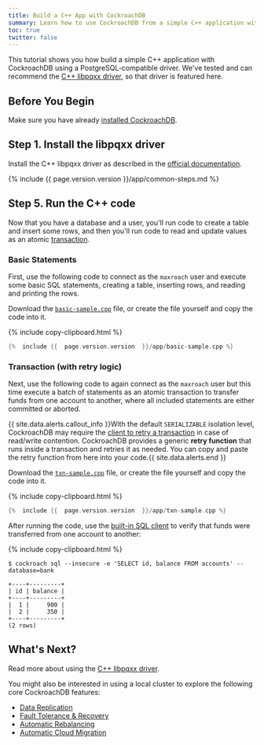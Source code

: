 ```yaml
---
title: Build a C++ App with CockroachDB
summary: Learn how to use CockroachDB from a simple C++ application with a low-level client driver.
toc: true
twitter: false
---
```


This tutorial shows you how build a simple C++ application with CockroachDB using a PostgreSQL-compatible driver. We've tested and can recommend the [C++ libpqxx driver](https://github.com/jtv/libpqxx), so that driver is featured here.


## Before You Begin

Make sure you have already [installed CockroachDB](install-cockroachdb.html).

## Step 1. Install the libpqxx driver

Install the C++ libpqxx driver as described in the [official documentation](https://github.com/jtv/libpqxx).

{%  include {{  page.version.version  }}/app/common-steps.md %}

## Step 5. Run the C++ code

Now that you have a database and a user, you'll run code to create a table and insert some rows, and then you'll run code to read and update values as an atomic [transaction](transactions.html).

### Basic Statements

First, use the following code to connect as the `maxroach` user and execute some basic SQL statements, creating a table, inserting rows, and reading and printing the rows.

Download the <a href="https://raw.githubusercontent.com/cockroachdb/docs/master/_includes/{{  page.version.version  }}/app/basic-sample.cpp" download><code>basic-sample.cpp</code></a> file, or create the file yourself and copy the code into it.

{%  include copy-clipboard.html %}
~~~ cpp
{%  include {{  page.version.version  }}/app/basic-sample.cpp %}
~~~

### Transaction (with retry logic)

Next, use the following code to again connect as the `maxroach` user but this time execute a batch of statements as an atomic transaction to transfer funds from one account to another, where all included statements are either committed or aborted.

{{ site.data.alerts.callout_info }}With the default <code>SERIALIZABLE</code> isolation level, CockroachDB may require the <a href="transactions.html#transaction-retries">client to retry a transaction</a> in case of read/write contention. CockroachDB provides a generic <strong>retry function</strong> that runs inside a transaction and retries it as needed. You can copy and paste the retry function from here into your code.{{ site.data.alerts.end }}

Download the <a href="https://raw.githubusercontent.com/cockroachdb/docs/master/_includes/{{  page.version.version  }}/app/txn-sample.cpp" download><code>txn-sample.cpp</code></a> file, or create the file yourself and copy the code into it.

{%  include copy-clipboard.html %}
~~~ cpp
{%  include {{  page.version.version  }}/app/txn-sample.cpp %}
~~~

After running the code, use the [built-in SQL client](use-the-built-in-sql-client.html) to verify that funds were transferred from one account to another:

{%  include copy-clipboard.html %}
~~~ shell
$ cockroach sql --insecure -e 'SELECT id, balance FROM accounts' --database=bank
~~~

~~~
+----+---------+
| id | balance |
+----+---------+
|  1 |     900 |
|  2 |     350 |
+----+---------+
(2 rows)
~~~

## What's Next?

Read more about using the [C++ libpqxx driver](https://github.com/jtv/libpqxx).

You might also be interested in using a local cluster to explore the following core CockroachDB features:

- [Data Replication](demo-data-replication.html)
- [Fault Tolerance & Recovery](demo-fault-tolerance-and-recovery.html)
- [Automatic Rebalancing](demo-automatic-rebalancing.html)
- [Automatic Cloud Migration](demo-automatic-cloud-migration.html)
